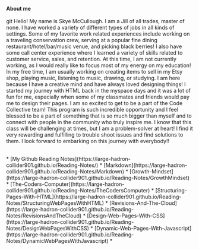 **About me** <br>
</br>git 
Hello! My name is Skye McCullough. I am a Jill of all trades, master of none. I have worked a variety of different types of jobs in all kinds of settings. Some of my favorite work related experiences include working on a traveling conservation crew, serving at a popular fine dining restaurant/hotel/bar/music venue, and picking black berries! I also have some call center experience where I learned a variety of skills related to customer service, sales, and retention. At this time, I am not currently working, as I would really like to focus most of my energy on my education! In my free time, I am usually working on creating items to sell in my Etsy shop, playing music, listening to music, drawing, or studying. I am here because I have a creative mind and have always loved designing things! I started my journey with HTML back in the myspace days and it was a lot of fun for me, especially when some of my classmates and friends would pay me to design their pages. I am so excited to get to be a part of the Code Collective team! This program is such incredible opportunity and I feel blessed to be a part of something that is so much bigger than myself and to connect with people in the community who truly inspire me. I know that this class will be challenging at times, but I am a problem-soIver at heart! I find it very rewarding and fulfilling to trouble shoot issues and find solutions to them. I look forward to embarking on this journey with everybody!!
<br>


</br>
* [My Github Reading Notes](https://large-hadron-collider901.github.io/Reading-Notes/)
* [Markdown](https://large-hadron-collider901.github.io/Reading-Notes/Markdown)
* [Growth-Mindset](https://large-hadron-collider901.github.io/Reading-Notes/GrowthMindset)
* [The-Coders-Computer](https://large-hadron-collider901.github.io/Reading-Notes/TheCodersComputer) 
* [Structuring-Pages-With-HTML](https://large-hadron-collider901.github.io/Reading-Notes/StructuringWebPagesWithHTML)
* [Revisions-And-The-Cloud](https://large-hadron-collider901.github.io/Reading-Notes/RevisionsAndTheCloud)
* [Design-Web-Pages-With-CSS](https://large-hadron-collider901.github.io/Reading-Notes/DesignWebPagesWithCSS)
* [Dynamic-Web-Pages-With-Javascript](https://large-hadron-collider901.github.io/Reading-Notes/DynamicWebPagesWithJavascript)
*